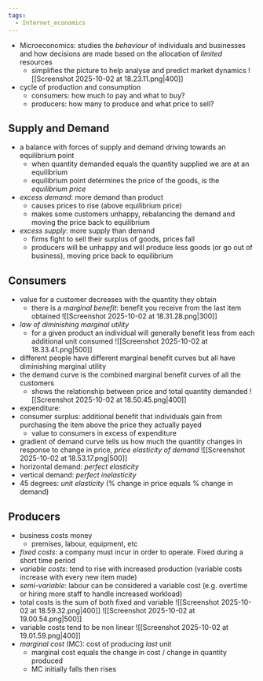 ```yaml
---
tags:
  - Internet_economics
---
```

- Microeconomics: studies the *behaviour* of individuals and businesses and how decisions are made based on the allocation of *limited* resources
	- simplifies the picture to help analyse and predict market dynamics
![[Screenshot 2025-10-02 at 18.23.11.png|400]]
- cycle of production and consumption
	- consumers: how much to pay and what to buy?
	- producers: how many to produce and what price to sell?
## Supply and Demand
- a balance with forces of supply and demand driving towards an equilibrium point
	- when quantity demanded equals the quantity supplied we are at an equilibrium
	- equilibrium point determines the price of the goods, is the *equilibrium price*
- *excess demand*: more demand than product
	- causes prices to rise (above equilibrium price)
	- makes some customers unhappy, rebalancing the demand and moving the price back to equilibrium
- *excess supply*: more supply than demand
	- firms fight to sell their surplus of goods, prices fall
	- producers will be unhappy and will produce less goods (or go out of business), moving price back to equilibrium
## Consumers
- value for a customer decreases with the quantity they obtain
	- there is a *marginal benefit*: benefit you receive from the last item obtained
	![[Screenshot 2025-10-02 at 18.31.28.png|300]]
- *law of diminishing marginal utility*
	- for a given product an individual will generally benefit less from each additional unit consumed
![[Screenshot 2025-10-02 at 18.33.41.png|500]]
- different people have different marginal benefit curves but all have diminishing marginal utility
- the demand curve is the combined marginal benefit curves of all the customers
	- shows the relationship between price and total quantity demanded
![[Screenshot 2025-10-02 at 18.50.45.png|400]]
- expenditure: 
- consumer surplus: additional benefit that individuals gain from purchasing the item above the price they actually payed
	- value to consumers in excess of expenditure
- gradient of demand curve tells us how much the quantity changes in response to change in price, *price elasticity of demand*
![[Screenshot 2025-10-02 at 18.53.17.png|500]]
- horizontal demand: *perfect elasticity*
- vertical demand: *perfect inelasticity*
- 45 degrees: *unit elasticity* (% change in price equals % change in demand)
## Producers
- business costs money
	- premises, labour, equipment, etc
- *fixed costs*: a company must incur in order to operate. Fixed during a short time period
- *variable costs*: tend to rise with increased production (variable costs increase with every new item made)
- *semi-variable*: labour can be considered a variable cost (e.g. overtime or hiring more staff to handle increased workload) 
- total costs is the sum of both fixed and variable
![[Screenshot 2025-10-02 at 18.59.32.png|400]]
![[Screenshot 2025-10-02 at 19.00.54.png|500]]
- variable costs tend to be non linear
![[Screenshot 2025-10-02 at 19.01.59.png|400]]
- *marginal cost* (MC): cost of producing *last* unit
	- marginal cost equals the change in cost / change in quantity produced
	- MC initially falls then rises